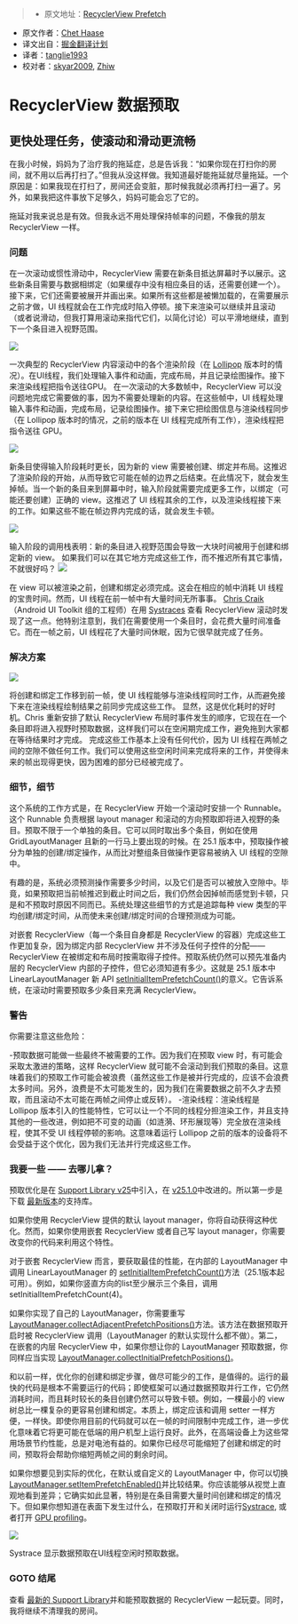 > * 原文地址：[RecyclerView Prefetch](https://medium.com/google-developers/recyclerview-prefetch-c2f269075710#.b1or0k6l3)
* 原文作者：[Chet Haase](https://medium.com/@chethaase)
* 译文出自：[掘金翻译计划](https://github.com/xitu/gold-miner)
* 译者：[tanglie1993](https://github.com/tanglie1993)
* 校对者：[skyar2009](https://github.com/skyar2009), [Zhiw](https://github.com/Zhiw)


# RecyclerView 数据预取

## 更快处理任务，使滚动和滑动更流畅

在我小时候，妈妈为了治疗我的拖延症，总是告诉我：“如果你现在打扫你的房间，就不用以后再打扫了。”但我从没这样做。我知道最好能拖延就尽量拖延。一个原因是：如果我现在打扫了，房间还会变脏，那时候我就必须再打扫一遍了。另外，如果我把这件事放下足够久，妈妈可能会忘了它的。

拖延对我来说总是有效。但我永远不用处理保持帧率的问题，不像我的朋友 RecyclerView 一样。

### 问题

在一次滚动或惯性滑动中，RecyclerView 需要在新条目抵达屏幕时予以展示。这些新条目需要与数据相绑定（如果缓存中没有相应条目的话，还需要创建一个）。接下来，它们还需要被展开并画出来。如果所有这些都是被懒加载的，在需要展示之前才做，UI 线程就会在工作完成时陷入停顿。接下来渲染可以继续并且滚动（或者说滑动，但我打算用滚动来指代它们，以简化讨论）可以平滑地继续，直到下一个条目进入视野范围。 

![](https://cdn-images-1.medium.com/max/1200/1*X9E34oKRhAJbG-uSrhv-TA.png)

一次典型的 RecyclerView 内容滚动中的各个渲染阶段（在 [Lollipop](https://developer.android.com/about/versions/lollipop.html) 版本时的情况）。在UI线程，我们处理输入事件和动画，完成布局，并且记录绘图操作。接下来渲染线程把指令送往GPU。
在一次滚动的大多数帧中，RecyclerView 可以没问题地完成它需要做的事，因为不需要处理新的内容。在这些帧中，UI 线程处理输入事件和动画，完成布局，记录绘图操作。接下来它把绘图信息与渲染线程同步（在 Lollipop 版本时的情况，之前的版本在 UI 线程完成所有工作），渲染线程把指令送往 GPU。

![](https://cdn-images-1.medium.com/max/1200/1*DIr64fruHL5lp72Ji-b7rw.png)

新条目使得输入阶段耗时更长，因为新的 view 需要被创建、绑定并布局。这推迟了渲染阶段的开始，从而导致它可能在帧的边界之后结束。在此情况下，就会发生掉帧。当一个新的条目来到屏幕中时，输入阶段就需要完成更多工作，以绑定（可能还要创建）正确的 view。这推迟了 UI 线程其余的工作，以及渲染线程接下来的工作。如果这些不能在帧边界内完成的话，就会发生卡顿。 

![](https://cdn-images-1.medium.com/max/1200/1*R0vg4lvbNilR1xB5Qrawmw.png)

输入阶段的调用栈表明：新的条目进入视野范围会导致一大块时间被用于创建和绑定新的 view。
如果我们可以在其它地方完成这些工作，而不推迟所有其它事情，不就很好吗？
![](https://cdn-images-1.medium.com/max/1200/1*2XWNdvsSwW8-L_DQwYxLxw.png)

在 view 可以被渲染之前，创建和绑定必须完成。这会在相应的帧中消耗 UI 线程的宝贵时间。然而，UI 线程在前一帧中有大量时间无所事事。
  [Chris Craik](http://androidbackstage.blogspot.com/2015/07/this-time-tor-and-chet-are-joined-by.html)（Android UI Toolkit 组的工程师）在用 [Systraces](https://developer.android.com/studio/profile/systrace.html) 查看 RecyclerView 滚动时发现了这一点。他特别注意到，我们在需要使用一个条目时，会花费大量时间准备它。而在一帧之前，UI 线程花了大量时间休眠，因为它很早就完成了任务。

### 解决方案

![](https://cdn-images-1.medium.com/max/1200/1*_qCP_uaM8nMSlgqU6L1CxA.png)

将创建和绑定工作移到前一帧，使 UI 线程能够与渲染线程同时工作，从而避免接下来在渲染线程绘制结果之前同步完成这些工作。
显然，这是优化耗时的好时机。Chris 重新安排了默认 RecyclerView 布局时事件发生的顺序，它现在在一个条目即将进入视野时预取数据，这样我们可以在空闲期完成工作，避免拖到大家都在等待结果时才完成。
完成这些工作基本上没有任何代价，因为 UI 线程在两帧之间的空隙不做任何工作。我们可以使用这些空闲时间来完成将来的工作，并使得未来的帧出现得更快，因为困难的部分已经被完成了。

### 细节，细节

这个系统的工作方式是，在 RecyclerView 开始一个滚动时安排一个 Runnable。这个 Runnable 负责根据 layout manager 和滚动的方向预取即将进入视野的条目。预取不限于一个单独的条目。它可以同时取出多个条目，例如在使用 GridLayoutManager 且新的一行马上要出现的时候。在 25.1 版本中，预取操作被分为单独的创建/绑定操作，从而比对整组条目做操作更容易被纳入 UI 线程的空隙中。

有趣的是，系统必须预测操作需要多少时间，以及它们是否可以被放入空隙中。毕竟，如果预取把当前帧推迟到截止时间之后，我们仍然会因掉帧而感觉到卡顿，只是和不预取时原因不同而已。系统处理这些细节的方式是追踪每种 view 类型的平均创建/绑定时间，从而使未来创建/绑定时间的合理预测成为可能。

对嵌套 RecyclerView（每一个条目自身都是 RecyclerView 的容器）完成这些工作更加复杂，因为绑定内部 RecyclerView 并不涉及任何子控件的分配——RecyclerView 在被绑定和布局时按需取得子控件。预取系统仍然可以预先准备内层的 RecyclerView 内部的子控件，但它必须知道有多少。这就是 25.1 版本中 LinearLayoutManager 新 API [setInitialItemPrefetchCount()](https://developer.android.com/reference/android/support/v7/widget/LinearLayoutManager.html#setInitialPrefetchItemCount%28int%29)的意义。它告诉系统，在滚动时需要预取多少条目来充满 RecyclerView。

### 警告

你需要注意这些危险：

-预取数据可能做一些最终不被需要的工作。因为我们在预取 view 时，有可能会采取太激进的策略，这样 RecyclerView 就可能不会滚动到我们预取的条目。这意味着我们的预取工作可能会被浪费（虽然这些工作是被并行完成的，应该不会浪费太多时间。另外，浪费是不太可能发生的，因为我们在需要数据之前不久才去预取，而且滚动不太可能在两帧之间停止或反转）。
-渲染线程：渲染线程是 Lollipop 版本引入的性能特性，它可以让一个不同的线程分担渲染工作，并且支持其他的一些改进，例如把不可变的动画（如涟漪、环形展现等）完全放在渲染线程，使其不受 UI 线程停顿的影响。这意味着运行 Lollipop 之前的版本的设备将不会受益于这个优化，因为我们无法并行完成这些工作。

### 我要一些 —— 去哪儿拿？

预取优化是在 [Support Library v25](https://developer.android.com/topic/libraries/support-library/revisions.html#rev25-0-0)中引入，在 [v25.1.0](https://developer.android.com/topic/libraries/support-library/revisions.html#25-1-0)中改进的。所以第一步是下载 [最新版本](https://developer.android.com/topic/libraries/support-library/revisions.html)的支持库。

如果你使用 RecyclerView 提供的默认 layout manager，你将自动获得这种优化。然而，如果你使用嵌套 RecyclerView 或者自己写 layout manager，你需要改变你的代码来利用这个特性。

对于嵌套 RecyclerView 而言，要获取最佳的性能，在内部的 LayoutManager 中调用 LinearLayoutManager 的 [setInitialItemPrefetchCount()](https://developer.android.com/reference/android/support/v7/widget/LinearLayoutManager.html#setInitialPrefetchItemCount%28int%29)方法（25.1版本起可用）。例如，如果你竖直方向的list至少展示三个条目，调用 setInitialItemPrefetchCount(4)。

如果你实现了自己的 LayoutManager，你需要重写 [LayoutManager.collectAdjacentPrefetchPositions()](https://developer.android.com/reference/android/support/v7/widget/RecyclerView.LayoutManager.html#collectAdjacentPrefetchPositions%28int,%20int,%20android.support.v7.widget.RecyclerView.State,%20android.support.v7.widget.RecyclerView.LayoutManager.LayoutPrefetchRegistry%29)方法。该方法在数据预取开启时被 RecyclerView 调用（LayoutManager 的默认实现什么都不做）。第二，在嵌套的内层 RecyclerView 中，如果你想让你的 LayoutManager 预取数据，你同样应当实现 [LayoutManager.collectInitialPrefetchPositions()](https://developer.android.com/reference/android/support/v7/widget/RecyclerView.LayoutManager.html#collectInitialPrefetchPositions%28int,%20android.support.v7.widget.RecyclerView.LayoutManager.LayoutPrefetchRegistry%29)。

和以前一样，优化你的创建和绑定步骤，做尽可能少的工作，是值得的。运行的最快的代码是根本不需要运行的代码；即使框架可以通过数据预取并行工作，它仍然消耗时间，而且耗时较长的条目创建仍然可以导致卡顿。例如，一棵最小的 view 树总比一棵复杂的更容易创建和绑定。本质上，绑定应该和调用 setter 一样方便，一样快。即使你用目前的代码就可以在一帧的时间限制中完成工作，进一步优化意味着它将更可能在低端的用户机型上运行良好。此外，在高端设备上为这些常用场景节约性能，总是对电池有益的。如果你已经尽可能缩短了创建和绑定的时间，预取将会帮助你缩短两帧之间的剩余时间。

如果你想要见到实际的优化，在默认或自定义的 LayoutManager 中，你可以切换 [LayoutManager.setItemPrefetchEnabled()](https://developer.android.com/reference/android/support/v7/widget/RecyclerView.LayoutManager.html#setItemPrefetchEnabled%28boolean%29)并比较结果。你应该能够从视觉上直观地看到差异；它确实如此显著，特别是在条目需要大量时间创建和绑定的情况下。但如果你想知道在表面下发生过什么，在预取打开和关闭时运行[Systrace](https://developer.android.com/studio/profile/systrace.html), 或者打开 [GPU profiling](https://developer.android.com/studio/profile/dev-options-rendering.html)。

![](https://cdn-images-1.medium.com/max/1600/1*gmuFD82uYJmGVVEPFxs6ag.png)

Systrace 显示数据预取在UI线程空闲时预取数据。
### GOTO 结尾

查看 [最新的 Support Library](https://developer.android.com/topic/libraries/support-library/revisions.html)并和能预取数据的 RecyclerView 一起玩耍。同时，我将继续不清理我的房间。
